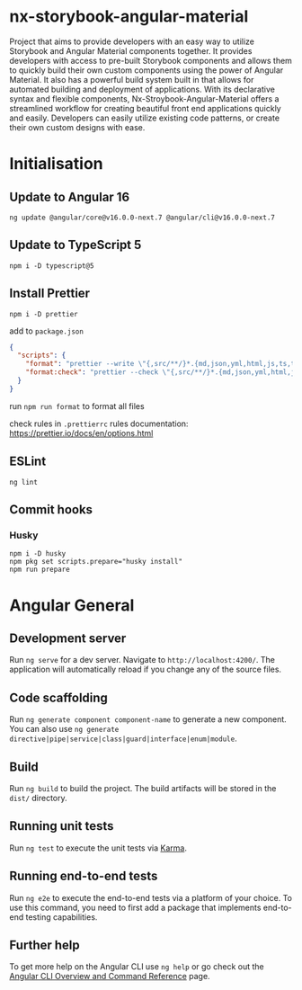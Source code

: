 # nx-storybook-angular-material

Project that aims to provide developers with an easy way to utilize Storybook and Angular Material
components together. It provides developers with access to pre-built Storybook components and allows
them to quickly build their own custom components using the power of Angular Material.
It also has a powerful build system built in that allows for automated building and deployment of
applications. With its declarative syntax and flexible components, Nx-Stroybook-Angular-Material
offers a streamlined workflow for creating beautiful front end applications quickly and easily.
Developers can easily utilize existing code patterns, or create their own custom designs with ease.


# Initialisation

## Update to Angular 16

```shell
ng update @angular/core@v16.0.0-next.7 @angular/cli@v16.0.0-next.7
```

## Update to TypeScript 5

```shell
npm i -D typescript@5
```

## Install Prettier

```shell
npm i -D prettier
```

add to `package.json`

```json
{
  "scripts": {
    "format": "prettier --write \"{,src/**/}*.{md,json,yml,html,js,ts,tsx,css,scss,vue,java,xml}\"",
    "format:check": "prettier --check \"{,src/**/}*.{md,json,yml,html,js,ts,tsx,css,scss,vue,java,xml}\""
  }
}
```

run `npm run format` to format all files

check rules in `.prettierrc`
rules documentation: https://prettier.io/docs/en/options.html

## ESLint

```shell
ng lint
```

## Commit hooks

### Husky

```shell
npm i -D husky
npm pkg set scripts.prepare="husky install"
npm run prepare
```

# Angular General

## Development server

Run `ng serve` for a dev server. Navigate to `http://localhost:4200/`. The application will
automatically reload if you change any of the source files.

## Code scaffolding

Run `ng generate component component-name` to generate a new component. You can also
use `ng generate directive|pipe|service|class|guard|interface|enum|module`.

## Build

Run `ng build` to build the project. The build artifacts will be stored in the `dist/` directory.

## Running unit tests

Run `ng test` to execute the unit tests via [Karma](https://karma-runner.github.io).

## Running end-to-end tests

Run `ng e2e` to execute the end-to-end tests via a platform of your choice. To use this command, you
need to first add a package that implements end-to-end testing capabilities.

## Further help

To get more help on the Angular CLI use `ng help` or go check out
the [Angular CLI Overview and Command Reference](https://angular.io/cli) page.


